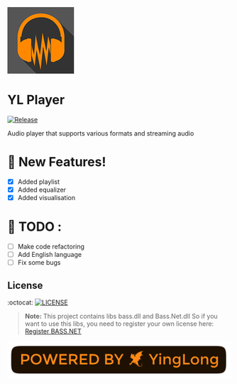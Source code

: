 [![YL Player](https://github.com/YingLongX/images/blob/master/YL_icon150.png?raw=true)](https://github.com/YingLongX/YL-Player)
# YL Player
[![Release](https://img.shields.io/badge/Release-v2.0.0.0--beta-green)](https://github.com/YingLongX/YL-Player/releases/latest)

Audio player that supports various formats and streaming audio

# :memo: New Features!
- [x] Added playlist
- [x] Added equalizer
- [x] Added visualisation

# :memo: TODO :
- [ ] Make code refactoring
- [ ] Add English language
- [ ] Fix some bugs

License
----

:octocat: [![LICENSE](https://img.shields.io/badge/License-GNU%20General%20Public%20License%20v3.0-blueviolet)](https://github.com/YingLongX/YL-Player/blob/master/LICENSE)
>**Note:** This project contains libs bass.dll and Bass.Net.dll
>So if you want to use this libs, you need to register your own license here: [Register BASS.NET](http://bass.radio42.com/bass_register.html)


[![POWERED BY YingLong](https://github.com/YingLongX/images/blob/master/PoweredByYingLong.png?raw=true)](https://github.com/YingLongX)